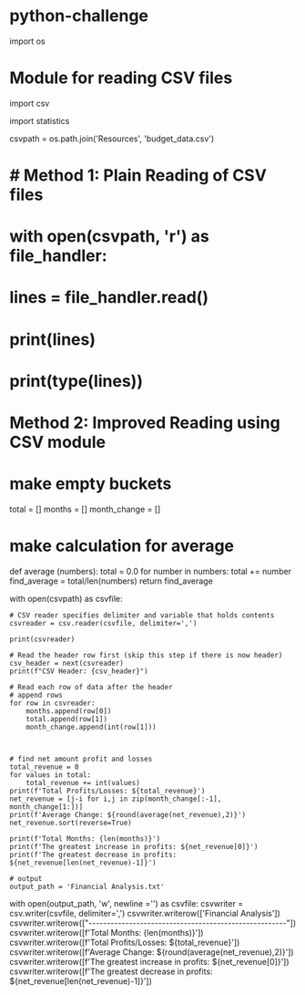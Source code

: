 # python-challenge
import os

# Module for reading CSV files
import csv

import statistics

csvpath = os.path.join('Resources', 'budget_data.csv')

# # Method 1: Plain Reading of CSV files
# with open(csvpath, 'r') as file_handler:
#     lines = file_handler.read()
#     print(lines)
#     print(type(lines))


# Method 2: Improved Reading using CSV module


# make empty buckets
total = []
months = []
month_change = []

# make calculation for average
def average (numbers):
    total = 0.0
    for number in numbers:
        total += number
    find_average = total/len(numbers)
    return find_average



with open(csvpath) as csvfile:

    # CSV reader specifies delimiter and variable that holds contents
    csvreader = csv.reader(csvfile, delimiter=',')

    print(csvreader)

    # Read the header row first (skip this step if there is now header)
    csv_header = next(csvreader)
    print(f"CSV Header: {csv_header}")

    # Read each row of data after the header
    # append rows
    for row in csvreader:
        months.append(row[0])
        total.append(row[1])
        month_change.append(int(row[1]))



    # find net amount profit and losses
    total_revenue = 0
    for values in total:
        total_revenue += int(values)
    print(f'Total Profits/Losses: ${total_revenue}')
    net_revenue = [j-i for i,j in zip(month_change[:-1], month_change[1:])]
    print(f'Average Change: ${round(average(net_revenue),2)}')
    net_revenue.sort(reverse=True)
    
    print(f'Total Months: {len(months)}')
    print(f'The greatest increase in profits: ${net_revenue[0]}')
    print(f'The greatest decrease in profits: ${net_revenue[len(net_revenue)-1]}')

    # output
    output_path = 'Financial Analysis.txt'
with open(output_path, 'w', newline ='') as csvfile:
    csvwriter = csv.writer(csvfile, delimiter=',')
    csvwriter.writerow(['Financial Analysis'])
    csvwriter.writerow(["------------------------------------------------------"])
    csvwriter.writerow([f'Total Months: {len(months)}'])
    csvwriter.writerow([f'Total Profits/Losses: ${total_revenue}'])
    csvwriter.writerow([f'Average Change: ${round(average(net_revenue),2)}'])
    csvwriter.writerow([f'The greatest increase in profits: ${net_revenue[0]}'])
    csvwriter.writerow([f'The greatest decrease in profits: ${net_revenue[len(net_revenue)-1]}'])



 
